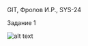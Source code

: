 GIT, Фролов И.Р., SYS-24

Задание 1

![alt text](https://github.com/beast86m/netology_sys24/img1.png)

